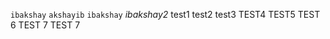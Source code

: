 `ibakshay`
```akshayib``` ```ibakshay```  *ibakshay2*
test1 test2 test3 TEST4 TEST5 TEST 6 TEST 7 TEST 7


